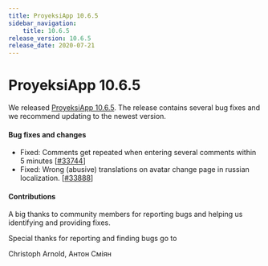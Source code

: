 ```yaml
---
title: ProyeksiApp 10.6.5
sidebar_navigation:
    title: 10.6.5
release_version: 10.6.5
release_date: 2020-07-21
---
```


# ProyeksiApp 10.6.5

We released [ProyeksiApp 10.6.5](https://community.openproject.com/versions/1446).
The release contains several bug fixes and we recommend updating to the newest version.

<!--more-->
#### Bug fixes and changes

- Fixed: Comments get repeated when entering several comments within 5 minutes \[[#33744](https://community.openproject.com/wp/33744)\]
- Fixed: Wrong (abusive) translations on avatar change page in russian localization.  \[[#33888](https://community.openproject.com/wp/33888)\]

#### Contributions
A big thanks to community members for reporting bugs and helping us identifying and providing fixes.

Special thanks for reporting and finding bugs go to

Christoph Arnold, Антон Сміян
